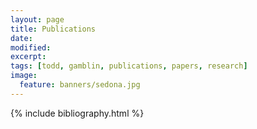 ```yaml
---
layout: page
title: Publications
date:
modified:
excerpt:
tags: [todd, gamblin, publications, papers, research]
image:
  feature: banners/sedona.jpg
---
```


{% include bibliography.html %}
